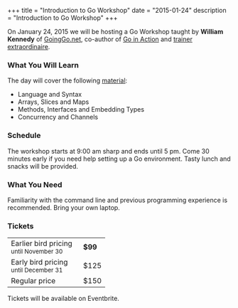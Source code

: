 +++
title = "Introduction to Go Workshop"
date = "2015-01-24"
description = "Introduction to Go Workshop"
+++

On January 24, 2015 we will be hosting a Go Workshop taught by **William Kennedy** of [GoingGo.net](http://www.goinggo.net/), co-author of [Go in Action](http://manning.com/ketelsen/) and [trainer extraordinaire](http://www.ardanlabs.com/).

### What You Will Learn

The day will cover the following [material](https://github.com/ArdanStudios/gotraining):

* Language and Syntax
* Arrays, Slices and Maps
* Methods, Interfaces and Embedding Types
* Concurrency and Channels

### Schedule

The workshop starts at 9:00 am sharp and ends until 5 pm. Come 30 minutes early if you need help setting up a Go environment. Tasty lunch and snacks will be provided.

### What You Need

Familiarity with the command line and previous programming experience is recommended. Bring your own laptop.

### Tickets


<table cellpadding="4">
<tr>
    <td>Earlier bird pricing&nbsp;&nbsp;<br><small>until November 30</small></td>
    <td><strong>$99</strong></td>
</tr>
<tr>
    <td>Early bird pricing<br><small>until December 31</small></td>
    <td>$125</td>
</tr>
<tr>
    <td>Regular price</td>
    <td>$150</td>
</tr>
</table>

Tickets will be available on Eventbrite.


[plus]: https://plus.google.com/events/cc7og2dmu7ccqak7kkfsmus3pgc?authkey=CJeJ1rjv2JezpAE

[goinggo]: http://www.goinggo.net/
